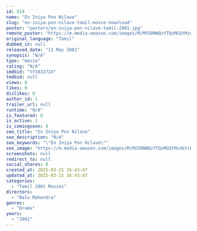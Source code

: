 ```yaml
---
id: 818
name: "En Iniya Pon Nilave"
slug: "en-iniya-pon-nilave-tamil-movie-download"
poster: "posters/en-iniya-pon-nilave-tamil-2001.jpg"
remote_poster: "https://m.media-amazon.com/images/M/MV5BNWQzYTQxMGQtMzdkYi00ZDdhLWJiNDMtMDdmYWM4MTAzZDA2XkEyXkFqcGc@._V1_SX300.jpg"
original_language: "Tamil"
dubbed_in: null
released_date: "11 May 2001"
synopsis: "N/A"
type: "movie"
rating: "N/A"
imdbid: "tt5832724"
tmdbid: null
views: 0
likes: 0
dislikes: 0
author_id: 1
trailer_url: null
runtime: "N/A"
is_featured: 0
is_active: 1
is_comingsoon: 0
seo_title: "En Iniya Pon Nilave"
seo_description: "N/A"
seo_keywords: "\"En Iniya Pon Nilave\""
seo_image: "https://m.media-amazon.com/images/M/MV5BNWQzYTQxMGQtMzdkYi00ZDdhLWJiNDMtMDdmYWM4MTAzZDA2XkEyXkFqcGc@._V1_SX300.jpg"
screenshots: null
redirect_to: null
social_shares: 0
created_at: 2025-03-21 16:43:47
updated_at: 2025-03-21 16:43:47
categories:
  - "Tamil 2001 Movies"
directors:
  - "Balu Mahendra"
genres:
  - "Drama"
years:
  - "2001"
---
```

